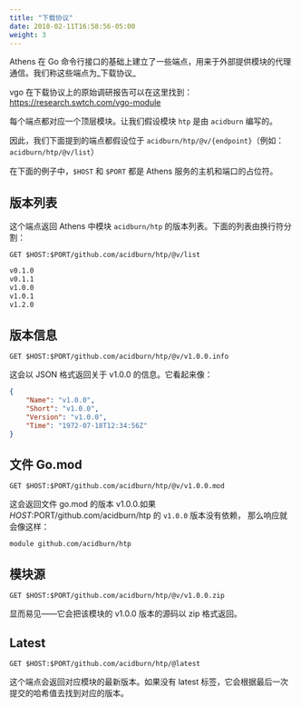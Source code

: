 ```yaml
---
title: "下载协议"
date: 2018-02-11T16:58:56-05:00
weight: 3
---
```


Athens 在 Go 命令行接口的基础上建立了一些端点，用来于外部提供模块的代理通信。我们称这些端点为_下载协议_

vgo 在下载协议上的原始调研报告可以在这里找到：https://research.swtch.com/vgo-module

每个端点都对应一个顶层模块。让我们假设模块 `htp` 是由 `acidburn` 编写的。

因此，我们下面提到的端点都假设位于 `acidburn/htp/@v/{endpoint}`（例如：`acidburn/htp/@v/list`）

在下面的例子中，`$HOST` 和 `$PORT` 都是 Athens 服务的主机和端口的占位符。

## 版本列表

这个端点返回 Athens 中模块 `acidburn/htp` 的版本列表。下面的列表由换行符分割：

```HTTP
GET $HOST:$PORT/github.com/acidburn/htp/@v/list
```

```HTML
v0.1.0
v0.1.1
v1.0.0
v1.0.1
v1.2.0
```

## 版本信息

```HTTP
GET $HOST:$PORT/github.com/acidburn/htp/@v/v1.0.0.info
```

这会以 JSON 格式返回关于 v1.0.0 的信息。它看起来像：

```json
{
    "Name": "v1.0.0",
    "Short": "v1.0.0",
    "Version": "v1.0.0",
    "Time": "1972-07-18T12:34:56Z"
}
```

## 文件 Go.mod

```HTTP
GET $HOST:$PORT/github.com/acidburn/htp/@v/v1.0.0.mod
```

这会返回文件 go.mod 的版本 v1.0.0.如果 $HOST:$PORT/github.com/acidburn/htp 的 `v1.0.0` 版本没有依赖，
那么响应就会像这样：

```
module github.com/acidburn/htp
```

## 模块源

```HTTP
GET $HOST:$PORT/github.com/acidburn/htp/@v/v1.0.0.zip
```

显而易见——它会把该模块的 v1.0.0 版本的源码以 zip 格式返回。

## Latest

```HTTP
GET $HOST:$PORT/github.com/acidburn/htp/@latest
```

这个端点会返回对应模块的最新版本。如果没有 latest 标签，它会根据最后一次提交的哈希值去找到对应的版本。

